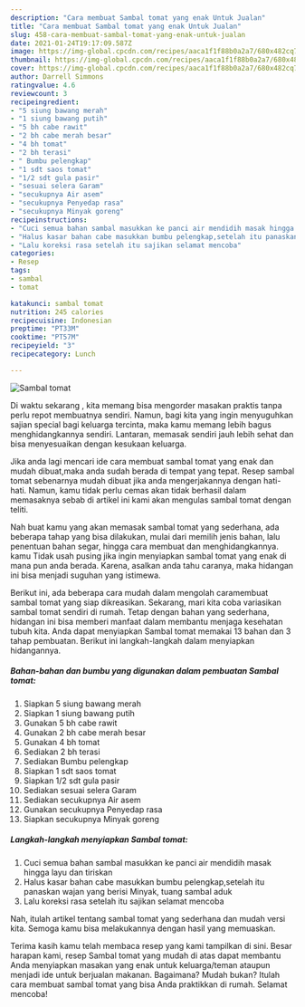 ```yaml
---
description: "Cara membuat Sambal tomat yang enak Untuk Jualan"
title: "Cara membuat Sambal tomat yang enak Untuk Jualan"
slug: 458-cara-membuat-sambal-tomat-yang-enak-untuk-jualan
date: 2021-01-24T19:17:09.587Z
image: https://img-global.cpcdn.com/recipes/aaca1f1f88b0a2a7/680x482cq70/sambal-tomat-foto-resep-utama.jpg
thumbnail: https://img-global.cpcdn.com/recipes/aaca1f1f88b0a2a7/680x482cq70/sambal-tomat-foto-resep-utama.jpg
cover: https://img-global.cpcdn.com/recipes/aaca1f1f88b0a2a7/680x482cq70/sambal-tomat-foto-resep-utama.jpg
author: Darrell Simmons
ratingvalue: 4.6
reviewcount: 3
recipeingredient:
- "5 siung bawang merah"
- "1 siung bawang putih"
- "5 bh cabe rawit"
- "2 bh cabe merah besar"
- "4 bh tomat"
- "2 bh terasi"
- " Bumbu pelengkap"
- "1 sdt saos tomat"
- "1/2 sdt gula pasir"
- "sesuai selera Garam"
- "secukupnya Air asem"
- "secukupnya Penyedap rasa"
- "secukupnya Minyak goreng"
recipeinstructions:
- "Cuci semua bahan sambal masukkan ke panci air mendidih masak hingga layu dan tiriskan"
- "Halus kasar bahan cabe masukkan bumbu pelengkap,setelah itu panaskan wajan yang berisi Minyak, tuang sambal aduk"
- "Lalu koreksi rasa setelah itu sajikan selamat mencoba"
categories:
- Resep
tags:
- sambal
- tomat

katakunci: sambal tomat 
nutrition: 245 calories
recipecuisine: Indonesian
preptime: "PT33M"
cooktime: "PT57M"
recipeyield: "3"
recipecategory: Lunch

---
```



![Sambal tomat](https://img-global.cpcdn.com/recipes/aaca1f1f88b0a2a7/680x482cq70/sambal-tomat-foto-resep-utama.jpg)

Di waktu  sekarang , kita memang bisa mengorder masakan praktis tanpa perlu repot membuatnya sendiri. Namun, bagi kita yang ingin menyuguhkan sajian special bagi keluarga tercinta, maka kamu memang lebih bagus menghidangkannya sendiri. Lantaran, memasak sendiri jauh lebih sehat dan bisa menyesuaikan dengan kesukaan keluarga.

Jika anda lagi mencari ide cara membuat sambal tomat yang enak dan mudah dibuat,maka anda sudah berada di tempat yang tepat. Resep sambal tomat  sebenarnya mudah dibuat jika anda mengerjakannya dengan hati-hati. Namun, kamu tidak perlu cemas akan tidak berhasil dalam memasaknya 
sebab di artikel ini kami akan mengulas sambal tomat dengan teliti.  



Nah buat kamu yang akan memasak sambal tomat yang sederhana, ada beberapa tahap yang bisa dilakukan, mulai dari memilih jenis bahan, lalu penentuan bahan segar, hingga cara membuat dan menghidangkannya. kamu Tidak usah pusing jika ingin menyiapkan sambal tomat yang enak di mana pun anda berada. Karena, asalkan anda  tahu caranya, maka hidangan ini bisa menjadi suguhan yang istimewa.

Berikut ini, ada beberapa cara mudah dalam mengolah caramembuat sambal tomat yang siap dikreasikan. Sekarang, mari kita coba variasikan sambal tomat sendiri di rumah. Tetap dengan bahan yang sederhana, hidangan ini bisa memberi manfaat dalam membantu menjaga kesehatan tubuh kita. Anda dapat menyiapkan Sambal tomat memakai 13 bahan dan 3 tahap pembuatan. Berikut ini langkah-langkah dalam menyiapkan hidangannya.

<!--inarticleads1-->

##### Bahan-bahan dan bumbu yang digunakan dalam pembuatan Sambal tomat:

1. Siapkan 5 siung bawang merah
1. Siapkan 1 siung bawang putih
1. Gunakan 5 bh cabe rawit
1. Gunakan 2 bh cabe merah besar
1. Gunakan 4 bh tomat
1. Sediakan 2 bh terasi
1. Sediakan  Bumbu pelengkap
1. Siapkan 1 sdt saos tomat
1. Siapkan 1/2 sdt gula pasir
1. Sediakan sesuai selera Garam
1. Sediakan secukupnya Air asem
1. Gunakan secukupnya Penyedap rasa
1. Siapkan secukupnya Minyak goreng




<!--inarticleads2-->

##### Langkah-langkah menyiapkan Sambal tomat:

1. Cuci semua bahan sambal masukkan ke panci air mendidih masak hingga layu dan tiriskan
1. Halus kasar bahan cabe masukkan bumbu pelengkap,setelah itu panaskan wajan yang berisi Minyak, tuang sambal aduk
1. Lalu koreksi rasa setelah itu sajikan selamat mencoba




Nah, itulah artikel tentang  sambal tomat  yang sederhana dan mudah versi kita. Semoga kamu bisa melakukannya dengan hasil yang memuaskan. 

Terima kasih kamu telah membaca resep yang kami tampilkan di sini. Besar harapan kami, resep  Sambal tomat yang mudah di atas dapat membantu Anda menyiapkan masakan yang enak untuk keluarga/teman ataupun menjadi ide untuk berjualan makanan. Bagaimana? Mudah bukan? Itulah cara membuat sambal tomat yang bisa Anda praktikkan di rumah. Selamat mencoba!

